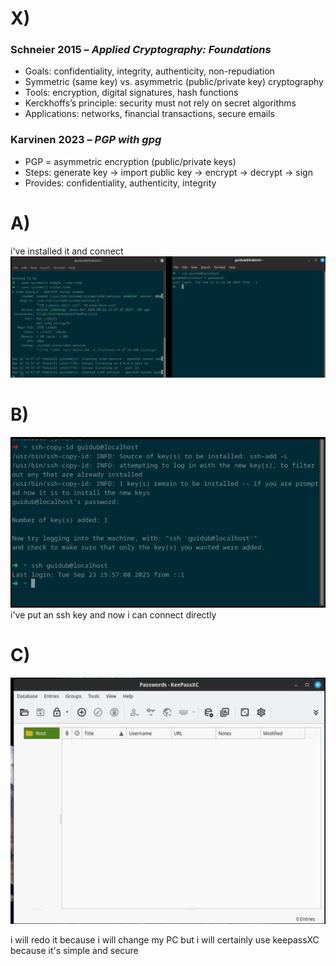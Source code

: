 # X) 
### Schneier 2015 – _Applied Cryptography: Foundations_

- Goals: confidentiality, integrity, authenticity, non-repudiation
- Symmetric (same key) vs. asymmetric (public/private key) cryptography
- Tools: encryption, digital signatures, hash functions
- Kerckhoffs’s principle: security must not rely on secret algorithms
- Applications: networks, financial transactions, secure emails
### Karvinen 2023 – _PGP with gpg_

- PGP = asymmetric encryption (public/private keys)
- Steps: generate key → import public key → encrypt → decrypt → sign
- Provides: confidentiality, authenticity, integrity


# A)
i've installed it and connect
![screen1](screenshots/{8C53802E-3581-47E1-8D64-2DECDB7A5841}.png)

# B)
![screen2](screenshots/{8F2CD8BE-0CB8-4FA5-8C00-BD85EA033864}.png)
i've put an ssh key and now i can connect directly

# C)
![screen3](screenshots/{5D6A602A-0578-49AF-8A89-DB4DD46F008C}.png)

i will redo it because i will change my PC but i will certainly use keepassXC because it's simple and secure
